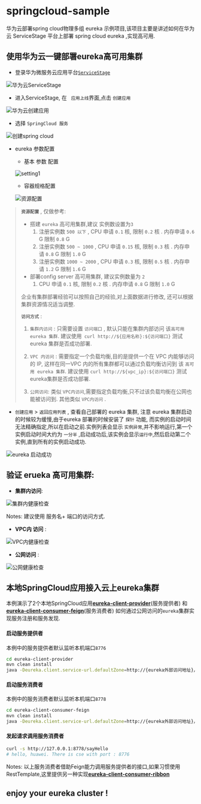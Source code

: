 # springcloud-sample

华为云部署spring cloud物理多组 eureka 示例项目,该项目主要是讲述如何在华为云 ServiceStage 平台上部署 spring cloud eureka ,实现高可用.

## 使用华为云一键部署eureka高可用集群

* 登录华为微服务云应用平台[`ServiceStage` ](https://console.huaweicloud.com/servicestage)

![华为云ServiceStage](docs/yun_servicestage.png)

* 进入ServiceStage, 在 ` 应用上线`界面,点击 `创建应用` 

![华为云创建应用](docs/yun_create_springcloud.png)

* 选择 `SpringCloud 服务` 

![创建spring cloud](docs/yun_springcloud.png)

* eureka 参数配置
  * 基本 参数 配置
  
  ![setting1](docs/yun_setting1.png)
  
  * 容器规格配置
  
  ![资源配置](docs/yun_setting_cpu.png)
  
 > **`资源配置`** , 仅做参考: 
 > * 搭建 `eureka` 高可用集群,建议 实例数设置为` 3 `
 >   1. 注册实例数 `500 以下` , CPU 申请 `0.1` 核, 限制 `0.2` 核 . 内存申请 `0.6` G 限制 `0.8` G 
 >   2. 注册实例数 `500 ~ 1000` , CPU 申请 `0.15` 核, 限制 `0.3` 核 . 内存申请 `0.8` G 限制 `1.0` G
 >   3. 注册实例数 `1000 ~ 2000` , CPU 申请 `0.3` 核, 限制 `0.5` 核 . 内存申请 `1.2` G 限制 `1.6` G
 > * 部署config server 高可用集群, 建议实例数量为 `2`
 >   1. CPU 申请 `0.1` 核, 限制 `0.2` 核 . 内存申请 `0.8` G 限制 `1.0` G
 > 
 > 企业有集群部署经验可以按照自己的经验,对上面数据进行修改, 还可以根据集群资源情况适当调整.
 >  
 > **`访问方式`** : 
 > 1. `集群内访问` : 只需要设置 `访问端口` , 默认只能在集群内部访问 该`高可用 eureka 集群`. 建议使用` curl http://${应用名称}:${访问端口}` 测试eureka 集群是否成功部署.
 >
 > 2. `VPC 内访问` : 需要指定一个负载均衡,目的是提供一个在 VPC 内能够访问的 IP, 这样在同一VPC 内的所有集群都可以通过负载均衡访问到 该 `高可用 eureka 集群`. 建议使用 `curl http://${vpc_ip}:${访问端口}` 测试eureka集群是否成功部署.
 >
 > 3. `公网访问`: 类似 `VPC内访问`,需要指定负载均衡,只不过该负载均衡在公网也能被访问到. 其他类似 `VPC内访问` .
 
*  `创建应用` > `返回应用列表` , 查看自己部署的 eureka 集群, 注意 eureka 集群启动的时候较为缓慢,由于eureka 部署的时候安装了 `探针` 功能, 而实例的启动时间无法精确指定,所以在启动之前.实例列表会显示 `实例异常`,并不影响运行,第一个实例启动时间大约为 `一分半` ,启动成功后,该实例会显示`运行中`,然后启动第二个实例,直到所有的实例启动成功. 
 
 ![eureka 启动成功](docs/yum_chakan.png)
 
## 验证 erueka 高可用集群:

* **集群内访问**: 

![集群内健康检查](docs/yun_eureka_health.PNG)

Notes: 建议使用 服务名+ 端口的访问方式.  

* **VPC内 访问** :

![VPC内健康检查](docs/yun_vpc_health.PNG)

* **公网访问** :

![公网健康检查](docs/yun_gongwang_health.PNG)

## 本地SpringCloud应用接入云上eureka集群

本例演示了2个本地SpringCloud应用[**eureka-client-provider**](/eureka-client-provider)(服务提供者)
和[**eureka-client-consumer-feign**](/eureka-client-consumer-feign)(服务消费者)
如何通过公网访问的`eureka`集群实现服务注册和服务发现.

#### 启动服务提供者

本例中的服务提供者默认监听本机端口`8776`

```bash
cd eureka-client-provider
mvn clean install
java -Deureka.client.service-url.defaultZone=http://{eureka外部访问地址}/eureka/ -jar target/eureka-client-provider-0.0.1-SNAPSHOT.jar 
```

#### 启动服务消费者

本例中的服务消费者默认监听本机端口`8778`

```bash
cd eureka-client-consumer-feign
mvn clean install
java -Deureka.client.service-url.defaultZone=http://{eureka外部访问地址}/eureka/ -jar target/eureka-client-consumer-feign-0.0.1-SNAPSHOT.jar 
```

#### 发起请求调用服务消费者

```bash
curl -s http://127.0.0.1:8778/sayHello
# hello, huawei. There is cse with port : 8776
```

Notes: 以上服务消费者借助Feign能力调用服务提供者的接口,如果习惯使用RestTemplate,这里提供另一种实现[**eureka-client-consumer-ribbon**](/eureka-client-consumer-ribbon) 

## enjoy your eureka cluster ! 
